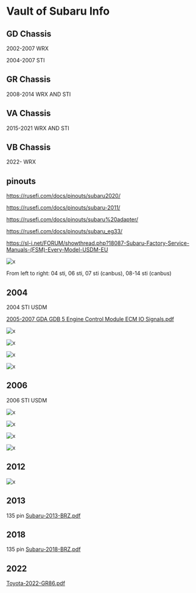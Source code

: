 # Vault of Subaru Info

## GD Chassis

2002-2007 WRX

2004-2007 STI

## GR Chassis

2008-2014 WRX AND STI

## VA Chassis

2015-2021 WRX AND STI

## VB Chassis

2022- WRX

## pinouts

https://rusefi.com/docs/pinouts/subaru2020/

https://rusefi.com/docs/pinouts/subaru-2011/

https://rusefi.com/docs/pinouts/subaru%20adapter/

https://rusefi.com/docs/pinouts/subaru_eg33/

https://sl-i.net/FORUM/showthread.php?18087-Subaru-Factory-Service-Manuals-(FSM)-Every-Model-USDM-EU

![x](OEM-Docs/Subaru/sti-family-picture.jpg)

From left to right: 04 sti, 06 sti, 07 sti (canbus), 08-14 sti (canbus)

## 2004

2004 STI USDM

[2005-2007 GDA GDB 5 Engine Control Module ECM IO Signals.pdf](OEM-Docs/Subaru/2005-2007-GDA-GDB-5-Engine-Control-Module-ECM-IO-Signals.pdf)

![x](OEM-Docs/Subaru/2004-subaru-impreza-2.5T-1.png)

![x](OEM-Docs/Subaru/2004-subaru-impreza-2.5T-2.png)

![x](OEM-Docs/Subaru/2004-subaru-impreza-2.5T-3.png)

![x](OEM-Docs/Subaru/2004-subaru-impreza-2.5T-4.png)

## 2006

2006 STI USDM

![x](OEM-Docs/Subaru/2006-subaru-impreza-2.5T-1.png)

![x](OEM-Docs/Subaru/2006-subaru-impreza-2.5T-2.png)

![x](OEM-Docs/Subaru/2006-subaru-impreza-2.5T-3.png)

![x](OEM-Docs/Subaru/2006-subaru-impreza-2.5T-4.png)

## 2012

![x](OEM-Docs/Subaru/2012-legacy-2.5T-5.png)

## 2013

135 pin [Subaru-2013-BRZ.pdf](OEM-Docs/Subaru/Subaru-2013-BRZ.pdf)

## 2018

135 pin [Subaru-2018-BRZ.pdf](OEM-Docs/Subaru/Subaru-2018-BRZ.pdf)

## 2022

[Toyota-2022-GR86.pdf](OEM-Docs/Toyota/Toyota-2022-GR86.pdf)
